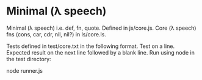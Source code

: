 # Minimal (λ speech)

Minimal (λ speech) i.e. def, fn, quote. Defined in js/core.js. Core (λ speech) fns (cons, car, cdr, nil, nil?) in ls/core.ls.

Tests defined in test/core.txt in the following format. Test on a line. Expected result on the next line followed by a blank line. Run using node in the test directory: 

node runner.js
